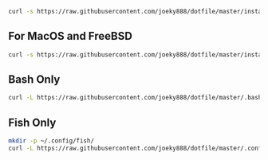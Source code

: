 ```bash
curl -s https://raw.githubusercontent.com/joeky888/dotfile/master/install.sh | bash
```

## For MacOS and FreeBSD

```bash
curl -s https://raw.githubusercontent.com/joeky888/dotfile/master/install.sh | zsh
```

## Bash Only

```bash
curl -L https://raw.githubusercontent.com/joeky888/dotfile/master/.bashrc > ~/.bashrc
```

## Fish Only

```bash
mkdir -p ~/.config/fish/
curl -L https://raw.githubusercontent.com/joeky888/dotfile/master/.config.fish > ~/.config/fish/config.fish
```